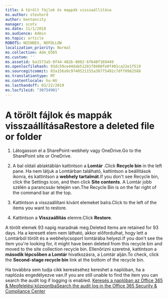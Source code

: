 ```yaml
---
title: A törölt fájlok és mappák visszaállítása
ms.author: stevhord
author: bentoncity
manager: scotv
ms.date: 11/1/2018
ms.audience: Admin
ms.topic: article
ROBOTS: NOINDEX, NOFOLLOW
localization_priority: Normal
ms.collection: Adm_O365
ms.custom: ''
ms.assetid: ba1573a5-9f44-482b-8082-6f648f169449
ms.openlocfilehash: 93dc59ce44dab51281f0480fe0f401ca22e1f519
ms.sourcegitcommit: 03a156a9c9740521155a30775492c7dff0982588
ms.translationtype: MT
ms.contentlocale: hu-HU
ms.lasthandoff: 03/22/2019
ms.locfileid: "30754901"
---
```

# <a name="restore-a-deleted-file-or-folder"></a><span data-ttu-id="7027a-102">A törölt fájlok és mappák visszaállítása</span><span class="sxs-lookup"><span data-stu-id="7027a-102">Restore a deleted file or folder</span></span>

1. <span data-ttu-id="7027a-103">Látogasson el a SharePoint-webhely vagy OneDrive.</span><span class="sxs-lookup"><span data-stu-id="7027a-103">Go to the SharePoint site or OneDrive.</span></span>
    
2. <span data-ttu-id="7027a-104">A bal oldali ablaktáblán kattintson a **Lomtár** .</span><span class="sxs-lookup"><span data-stu-id="7027a-104">Click **Recycle bin** in the left pane.</span></span> <span data-ttu-id="7027a-105">Ha nem látjuk a Lomtárban található, kattintson a beállítások ikonra, és kattintson a **webhely tartalmát**.</span><span class="sxs-lookup"><span data-stu-id="7027a-105">If you don't see Recycle bin, click the Settings icon, and then click **Site contents**.</span></span> <span data-ttu-id="7027a-106">A Lomtár jobb szélén a parancssáv tetején van.</span><span class="sxs-lookup"><span data-stu-id="7027a-106">The Recycle Bin is on the far right of the command bar at the top.</span></span>
    
3. <span data-ttu-id="7027a-107">Kattintson a visszaállítani kívánt elemeket balra.</span><span class="sxs-lookup"><span data-stu-id="7027a-107">Click to the left of the items you want to restore.</span></span>
    
4. <span data-ttu-id="7027a-108">Kattintson a **Visszaállítás** elemre.</span><span class="sxs-lookup"><span data-stu-id="7027a-108">Click **Restore**.</span></span>
    
<span data-ttu-id="7027a-109">A törölt elemek 93 napig maradnak meg.</span><span class="sxs-lookup"><span data-stu-id="7027a-109">Deleted items are retained for 93 days.</span></span> <span data-ttu-id="7027a-110">Ha a keresett elem nem látható, akkor előfordulhat, hogy lett a Lomtárból törölt és a webhelycsoport lomtárába helyezi.</span><span class="sxs-lookup"><span data-stu-id="7027a-110">If you don't see the item you're looking for, it might have been deleted from this recycle bin and moved to the site collection recycle bin.</span></span> <span data-ttu-id="7027a-111">Ellenőrizni szeretné, kattintson a **második lépcsőben a Lomtár** hivatkozásra, a Lomtár alján.</span><span class="sxs-lookup"><span data-stu-id="7027a-111">To check, click the **Second-stage recycle bin** link at the bottom of the recycle bin.</span></span> 
  
<span data-ttu-id="7027a-112">Ha továbbra sem tudja cikk kereséséhez kereshet a naplóban, ha a naplózás engedélyezve van.</span><span class="sxs-lookup"><span data-stu-id="7027a-112">If you are still unable to find the item you can search the audit log if logging is enabled.</span></span> [<span data-ttu-id="7027a-113">Keresés a naplóban az Office 365 &amp; Megfelelési központba</span><span class="sxs-lookup"><span data-stu-id="7027a-113">Search the audit log in the Office 365 Security &amp; Compliance Center</span></span>](https://support.office.com/article/0d4d0f35-390b-4518-800e-0c7ec95e946c.aspx)
  

